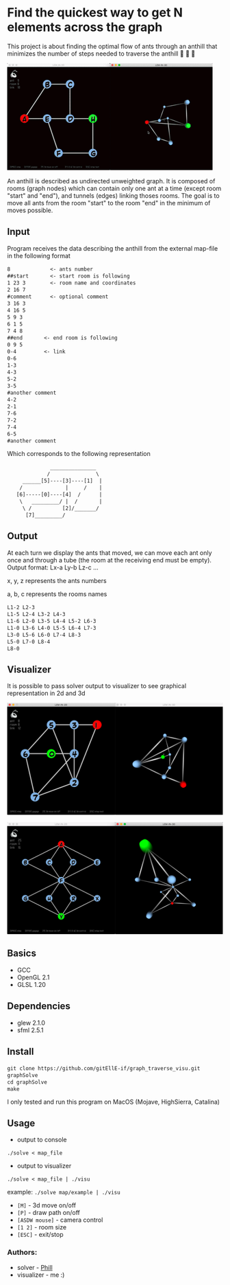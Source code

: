 # Find the quickest way to get N elements across the graph

This project is about finding the optimal flow of ants through an anthill that minimizes the number of steps needed to traverse the anthill      🐜 🐜 🐜

![screenshot](screenshot/lem1.gif)

An anthill is described as undirected unweighted graph. It is composed of rooms (graph nodes) which can contain only one ant at a time (except room "start" and "end"), and tunnels (edges) linking thoses rooms. The goal is to move all ants from the room "start" to the room "end" in the minimum of moves possible.

## Input 

Program receives the data describing the anthill from the external map-file in the following format
```
8             <- ants number
##start       <- start room is following
1 23 3        <- room name and coordinates
2 16 7
#comment      <- optional comment
3 16 3
4 16 5
5 9 3
6 1 5
7 4 8
##end       <- end room is following
0 9 5
0-4         <- link
0-6
1-3
4-3
5-2
3-5
#another comment
4-2
2-1
7-6
7-2
7-4
6-5
#another comment
```

Which corresponds to the following representation
```
              _______________
             /               \ 
     ______[5]----[3]----[1]  | 
    /              |     /    | 
   [6]-----[0]----[4]  /      | 
    \   _________/ |  /       |
     \ /          [2]/_______/ 
      [7]_________/
```

## Output

At each turn we display the ants that moved, we can move each ant only once and through a tube (the room at the receiving end must be empty).
Output format: Lx-a Ly-b Lz-c ...

x, y, z represents the ants numbers

a, b, c represents the rooms names
```
L1-2 L2-3
L1-5 L2-4 L3-2 L4-3
L1-6 L2-0 L3-5 L4-4 L5-2 L6-3
L1-0 L3-6 L4-0 L5-5 L6-4 L7-3
L3-0 L5-6 L6-0 L7-4 L8-3
L5-0 L7-0 L8-4
L8-0
```

## Visualizer

It is possible to pass solver output to visualizer to see graphical representation in 2d and 3d

![screenshot](screenshot/lem1.png)


![screenshot](screenshot/lem2.png)

## Basics

- GCC
- OpenGL 2.1
- GLSL 1.20

## Dependencies

- glew 2.1.0
- sfml 2.5.1

## Install
```
git clone https://github.com/gitEllE-if/graph_traverse_visu.git graphSolve
cd graphSolve
make
```
I only tested and run this program on MacOS (Mojave, HighSierra, Catalina)

## Usage

- output to console
```
./solve < map_file
```
- output to visualizer
```
./solve < map_file | ./visu
```
example: `./solve map/example | ./visu`

- `[M]` - 3d move on/off
- `[P]` - draw path on/off
- `[ASDW mouse]` - camera control
- `[1 2]` - room size
- `[ESC]` - exit/stop

### Authors: 

- solver - [Phill](https://github.com/PhilippNox)
- visualizer - me :)
